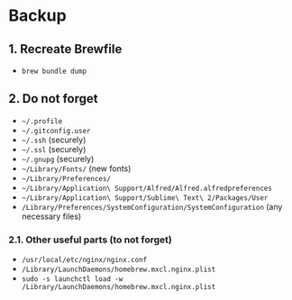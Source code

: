 # Backup

## 1. Recreate Brewfile

- ```brew bundle dump```

## 2. Do not forget

- ```~/.profile```
- ```~/.gitconfig.user```
- ```~/.ssh``` (securely)
- ```~/.ssl``` (securely)
- ```~/.gnupg``` (securely)
- ```~/Library/Fonts/``` (new fonts)
- ```~/Library/Preferences/```
- ```~/Library/Application\ Support/Alfred/Alfred.alfredpreferences```
- ```~/Library/Application\ Support/Sublime\ Text\ 2/Packages/User```
- ```/Library/Preferences/SystemConfiguration/SystemConfiguration``` (any necessary files)

### 2.1. Other useful parts (to not forget)

- ```/usr/local/etc/nginx/nginx.conf```
- ```/Library/LaunchDaemons/homebrew.mxcl.nginx.plist```
- ```sudo -s launchctl load -w /Library/LaunchDaemons/homebrew.mxcl.nginx.plist```
